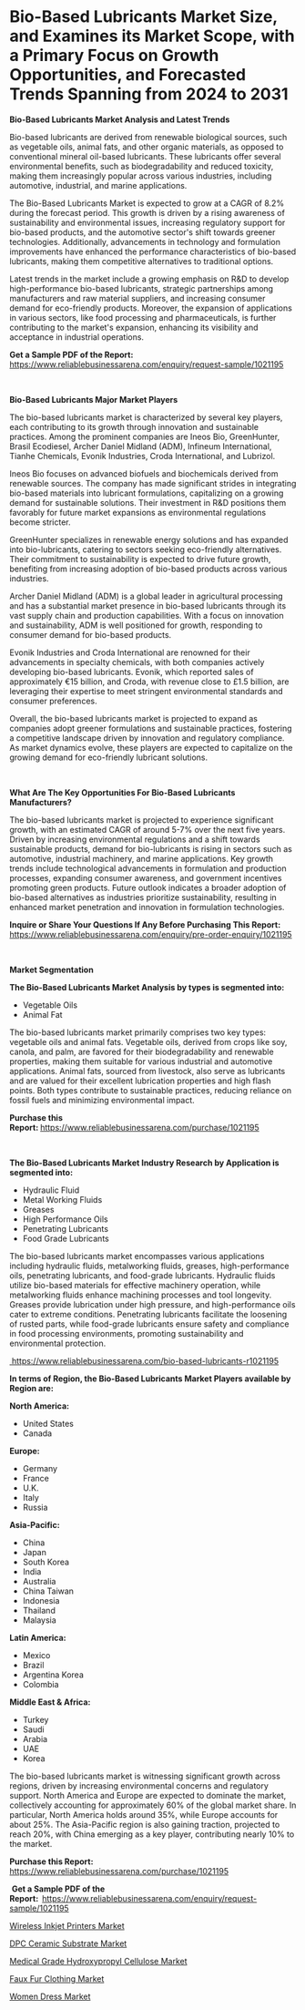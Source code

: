 <p><h1>Bio-Based Lubricants Market Size, and Examines its Market Scope, with a Primary Focus on Growth Opportunities, and Forecasted Trends Spanning from 2024 to 2031</h1></p><p><strong>Bio-Based Lubricants Market Analysis and Latest Trends</strong></p>
<p><p>Bio-based lubricants are derived from renewable biological sources, such as vegetable oils, animal fats, and other organic materials, as opposed to conventional mineral oil-based lubricants. These lubricants offer several environmental benefits, such as biodegradability and reduced toxicity, making them increasingly popular across various industries, including automotive, industrial, and marine applications.</p><p>The Bio-Based Lubricants Market is expected to grow at a CAGR of 8.2% during the forecast period. This growth is driven by a rising awareness of sustainability and environmental issues, increasing regulatory support for bio-based products, and the automotive sector's shift towards greener technologies. Additionally, advancements in technology and formulation improvements have enhanced the performance characteristics of bio-based lubricants, making them competitive alternatives to traditional options.</p><p>Latest trends in the market include a growing emphasis on R&D to develop high-performance bio-based lubricants, strategic partnerships among manufacturers and raw material suppliers, and increasing consumer demand for eco-friendly products. Moreover, the expansion of applications in various sectors, like food processing and pharmaceuticals, is further contributing to the market's expansion, enhancing its visibility and acceptance in industrial operations.</p></p>
<p><strong>Get a Sample PDF of the Report:&nbsp;</strong> <a href="https://www.reliablebusinessarena.com/enquiry/request-sample/1021195?utm_campaign=1347&utm_medium=2&utm_source=Github&utm_content=ia&utm_term=18102024&utm_id=bio-based-lubricants">https://www.reliablebusinessarena.com/enquiry/request-sample/1021195</a></p>
<p>&nbsp;</p>
<p><strong>Bio-Based Lubricants Major Market Players</strong></p>
<p><p>The bio-based lubricants market is characterized by several key players, each contributing to its growth through innovation and sustainable practices. Among the prominent companies are Ineos Bio, GreenHunter, Brasil Ecodiesel, Archer Daniel Midland (ADM), Infineum International, Tianhe Chemicals, Evonik Industries, Croda International, and Lubrizol.</p><p>Ineos Bio focuses on advanced biofuels and biochemicals derived from renewable sources. The company has made significant strides in integrating bio-based materials into lubricant formulations, capitalizing on a growing demand for sustainable solutions. Their investment in R&D positions them favorably for future market expansions as environmental regulations become stricter.</p><p>GreenHunter specializes in renewable energy solutions and has expanded into bio-lubricants, catering to sectors seeking eco-friendly alternatives. Their commitment to sustainability is expected to drive future growth, benefiting from increasing adoption of bio-based products across various industries.</p><p>Archer Daniel Midland (ADM) is a global leader in agricultural processing and has a substantial market presence in bio-based lubricants through its vast supply chain and production capabilities. With a focus on innovation and sustainability, ADM is well positioned for growth, responding to consumer demand for bio-based products.</p><p>Evonik Industries and Croda International are renowned for their advancements in specialty chemicals, with both companies actively developing bio-based lubricants. Evonik, which reported sales of approximately €15 billion, and Croda, with revenue close to £1.5 billion, are leveraging their expertise to meet stringent environmental standards and consumer preferences.</p><p>Overall, the bio-based lubricants market is projected to expand as companies adopt greener formulations and sustainable practices, fostering a competitive landscape driven by innovation and regulatory compliance. As market dynamics evolve, these players are expected to capitalize on the growing demand for eco-friendly lubricant solutions.</p></p>
<p>&nbsp;</p>
<p><strong>What Are The Key Opportunities For Bio-Based Lubricants Manufacturers?</strong></p>
<p><p>The bio-based lubricants market is projected to experience significant growth, with an estimated CAGR of around 5-7% over the next five years. Driven by increasing environmental regulations and a shift towards sustainable products, demand for bio-lubricants is rising in sectors such as automotive, industrial machinery, and marine applications. Key growth trends include technological advancements in formulation and production processes, expanding consumer awareness, and government incentives promoting green products. Future outlook indicates a broader adoption of bio-based alternatives as industries prioritize sustainability, resulting in enhanced market penetration and innovation in formulation technologies.</p></p>
<p><strong>Inquire or Share Your Questions If Any Before Purchasing This Report:</strong> <a href="https://www.reliablebusinessarena.com/enquiry/pre-order-enquiry/1021195?utm_campaign=1347&utm_medium=2&utm_source=Github&utm_content=ia&utm_term=18102024&utm_id=bio-based-lubricants">https://www.reliablebusinessarena.com/enquiry/pre-order-enquiry/1021195</a></p>
<p>&nbsp;</p>
<p><strong>Market Segmentation</strong></p>
<p><strong>The Bio-Based Lubricants Market Analysis by types is segmented into:</strong></p>
<p><ul><li>Vegetable Oils</li><li>Animal Fat</li></ul></p>
<p><p>The bio-based lubricants market primarily comprises two key types: vegetable oils and animal fats. Vegetable oils, derived from crops like soy, canola, and palm, are favored for their biodegradability and renewable properties, making them suitable for various industrial and automotive applications. Animal fats, sourced from livestock, also serve as lubricants and are valued for their excellent lubrication properties and high flash points. Both types contribute to sustainable practices, reducing reliance on fossil fuels and minimizing environmental impact.</p></p>
<p><strong>Purchase this Report:&nbsp;</strong><a href="https://www.reliablebusinessarena.com/purchase/1021195?utm_campaign=1347&utm_medium=2&utm_source=Github&utm_content=ia&utm_term=18102024&utm_id=bio-based-lubricants">https://www.reliablebusinessarena.com/purchase/1021195</a></p>
<p>&nbsp;</p>
<p><strong>The Bio-Based Lubricants Market Industry Research by Application is segmented into:</strong></p>
<p><ul><li>Hydraulic Fluid</li><li>Metal Working Fluids</li><li>Greases</li><li>High Performance Oils</li><li>Penetrating Lubricants</li><li>Food Grade Lubricants</li></ul></p>
<p><p>The bio-based lubricants market encompasses various applications including hydraulic fluids, metalworking fluids, greases, high-performance oils, penetrating lubricants, and food-grade lubricants. Hydraulic fluids utilize bio-based materials for effective machinery operation, while metalworking fluids enhance machining processes and tool longevity. Greases provide lubrication under high pressure, and high-performance oils cater to extreme conditions. Penetrating lubricants facilitate the loosening of rusted parts, while food-grade lubricants ensure safety and compliance in food processing environments, promoting sustainability and environmental protection.</p></p>
<p><a href="https://www.reliablebusinessarena.com/bio-based-lubricants-r1021195?utm_campaign=1347&utm_medium=2&utm_source=Github&utm_content=ia&utm_term=18102024&utm_id=bio-based-lubricants">&nbsp;https://www.reliablebusinessarena.com/bio-based-lubricants-r1021195</a></p>
<p><strong>In terms of Region, the Bio-Based Lubricants Market Players available by Region are:</strong></p>
<p>
    <p> <strong> North America: </strong>
        <ul>
            <li>United States</li>
            <li>Canada</li>
        </ul>
        </p> 
    <p> <strong> Europe: </strong>
        <ul>
            <li>Germany</li>
            <li>France</li>
            <li>U.K.</li>
            <li>Italy</li>
            <li>Russia</li>
        </ul>
        </p> 
    <p> <strong> Asia-Pacific: </strong>
        <ul>
            <li>China</li>
            <li>Japan</li>
            <li>South Korea</li>
            <li>India</li>
            <li>Australia</li>
            <li>China Taiwan</li>
            <li>Indonesia</li>
            <li>Thailand</li>
            <li>Malaysia</li>
        </ul>
        </p> 
    <p> <strong> Latin America: </strong>
        <ul>
            <li>Mexico</li>
            <li>Brazil</li>
            <li>Argentina Korea</li>
            <li>Colombia</li>
        </ul>
        </p> 
    <p> <strong> Middle East & Africa: </strong>
        <ul>
            <li>Turkey</li>
            <li>Saudi</li>
            <li>Arabia</li>
            <li>UAE</li>
            <li>Korea</li>
        </ul>
    </p>
    </p>
<p><p>The bio-based lubricants market is witnessing significant growth across regions, driven by increasing environmental concerns and regulatory support. North America and Europe are expected to dominate the market, collectively accounting for approximately 60% of the global market share. In particular, North America holds around 35%, while Europe accounts for about 25%. The Asia-Pacific region is also gaining traction, projected to reach 20%, with China emerging as a key player, contributing nearly 10% to the market.</p></p>
<p><strong>Purchase this Report: </strong><a href="https://www.reliablebusinessarena.com/purchase/1021195?utm_campaign=1347&utm_medium=2&utm_source=Github&utm_content=ia&utm_term=18102024&utm_id=bio-based-lubricants">https://www.reliablebusinessarena.com/purchase/1021195</a></p>
<p>&nbsp;<strong>Get a Sample PDF of the Report:&nbsp;&nbsp;</strong><a href="https://www.reliablebusinessarena.com/enquiry/request-sample/1021195?utm_campaign=1347&utm_medium=2&utm_source=Github&utm_content=ia&utm_term=18102024&utm_id=bio-based-lubricants">https://www.reliablebusinessarena.com/enquiry/request-sample/1021195</a></p>
<p><strong></strong></p>
<p><p><a href="https://www.linkedin.com/pulse/wireless-inkjet-printers-momentum-charting-92-cagr-path-2024-2031-ueupf?utm_campaign=1347&utm_medium=2&utm_source=Github&utm_content=ia&utm_term=18102024&utm_id=bio-based-lubricants">Wireless Inkjet Printers Market</a></p><p><a href="https://github.com/BellAuer/Market-Research-Report-List-1/blob/main/dpc-ceramic-substrate-market.md?utm_campaign=1347&utm_medium=2&utm_source=Github&utm_content=ia&utm_term=18102024&utm_id=bio-based-lubricants">DPC Ceramic Substrate Market</a></p><p><a href="https://github.com/AKSHATREPORTPRIME/Market-Research-Report-List-6/blob/main/medical-grade-hydroxypropyl-cellulose-market.md?utm_campaign=1347&utm_medium=2&utm_source=Github&utm_content=ia&utm_term=18102024&utm_id=bio-based-lubricants">Medical Grade Hydroxypropyl Cellulose Market</a></p><p><a href="https://www.linkedin.com/pulse/faux-fur-clothing-market-emerging-trends-future-prospects-period-yvcof?utm_campaign=1347&utm_medium=2&utm_source=Github&utm_content=ia&utm_term=18102024&utm_id=bio-based-lubricants">Faux Fur Clothing Market</a></p><p><a href="https://www.linkedin.com/pulse/future-innovation-global-women-dress-market-growth-opportunities-wn91f?utm_campaign=1347&utm_medium=2&utm_source=Github&utm_content=ia&utm_term=18102024&utm_id=bio-based-lubricants">Women Dress Market</a></p></p>